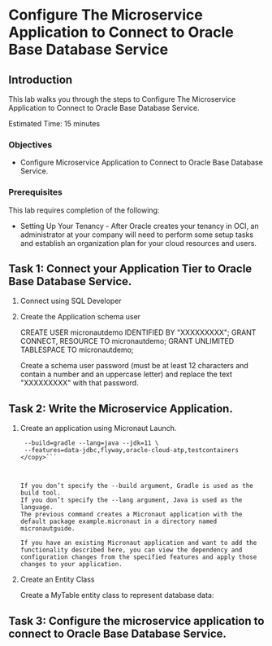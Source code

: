 # Configure The Microservice Application to Connect to Oracle Base Database Service


## Introduction

This lab walks you through the steps to Configure The Microservice Application to Connect to Oracle Base Database Service.

Estimated Time: 15 minutes




### Objectives

-   Configure Microservice Application to Connect to Oracle Base Database Service.

### Prerequisites

This lab requires completion of the following:

* Setting Up Your Tenancy - After Oracle creates your tenancy in OCI, an administrator at your company will need to perform some setup tasks and establish an organization plan for your cloud resources and users.




## Task 1: Connect your Application Tier to Oracle Base Database Service.

1. Connect using SQL Developer
2. Create the Application schema user

   CREATE USER micronautdemo IDENTIFIED BY "XXXXXXXXX";
   GRANT CONNECT, RESOURCE TO micronautdemo;
   GRANT UNLIMITED TABLESPACE TO micronautdemo;

   Create a schema user password (must be at least 12 characters and contain a number and an uppercase letter) and replace the text "XXXXXXXXX" with that password.

## Task 2: Write the Microservice Application.

1. Create an application using Micronaut Launch.


   ```<copy> mn create-app example.micronaut.micronautguide
    --build=gradle --lang=java --jdk=11 \
    --features=data-jdbc,flyway,oracle-cloud-atp,testcontainers </copy>```



   If you don’t specify the --build argument, Gradle is used as the build tool.
   If you don’t specify the --lang argument, Java is used as the language.
   The previous command creates a Micronaut application with the default package example.micronaut in a directory named micronautguide.

   If you have an existing Micronaut application and want to add the functionality described here, you can view the dependency and configuration changes from the specified features and apply those changes to your application.

2. Create an Entity Class

   Create a MyTable entity class to represent database data:




## Task 3: Configure the microservice application to connect to Oracle Base Database Service.
